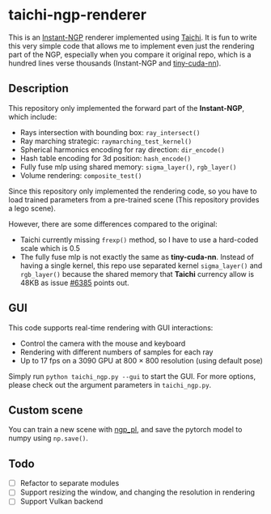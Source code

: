 # taichi-ngp-renderer

This is an [Instant-NGP](https://github.com/NVlabs/instant-ngp) renderer implemented using [Taichi](https://github.com/taichi-dev/taichi). It is fun to write this very simple code that allows me to implement even just the rendering part of the NGP, especially when you compare it original repo, which is a hundred lines verse thousands (Instant-NGP and [tiny-cuda-nn](https://github.com/NVlabs/tiny-cuda-nn)).

## Description

This repository only implemented the forward part of the **Instant-NGP**, which include:

- Rays intersection with bounding box: `ray_intersect()`
- Ray marching strategic: `raymarching_test_kernel()`
- Spherical harmonics encoding for ray direction: `dir_encode()`
- Hash table encoding for 3d position: `hash_encode()`
- Fully fuse mlp using shared memory: `sigma_layer()`, `rgb_layer()`
- Volume rendering: `composite_test()`

Since this repository only implemented the rendering code, so you have to load trained parameters from a pre-trained scene (This repository provides a lego scene).

However, there are some differences compared to the original:

- Taichi currently missing `frexp()` method, so I have to use a hard-coded scale which is 0.5
- The fully fuse mlp is not exactly the same as **tiny-cuda-nn**. Instead of having a single kernel, this repo use separated kernel `sigma_layer()` and `rgb_layer()` because the shared memory that **Taichi** currency allow is 48KB as issue [#6385](https://github.com/taichi-dev/taichi/issues/6385) points out.

## GUI

This code supports real-time rendering with GUI interactions:

- Control the camera with the mouse and keyboard
- Rendering with different numbers of samples for each ray
- Up to 17 fps on a 3090 GPU at 800 $\times$ 800 resolution (using default pose)

Simply run `python taichi_ngp.py --gui` to start the GUI. For more options, please check out the argument parameters in `taichi_ngp.py`.

## Custom scene

You can train a new scene with [ngp_pl](https://github.com/kwea123/ngp_pl), and save the pytorch model to numpy using `np.save()`.

## Todo

- [ ] Refactor to separate modules
- [ ] Support resizing the window, and changing the resolution in rendering
- [ ] Support Vulkan backend
